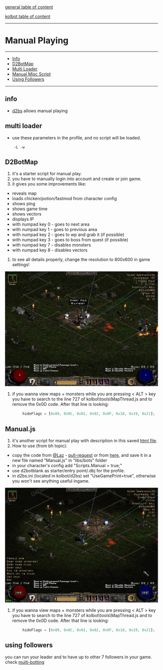 [general table of content](https://github.com/blizzhackers/documentation/#diablo-2-botting-system)

[kolbot table of content](https://github.com/blizzhackers/documentation/tree/master/kolbot/#kolbot)

---

# Manual Playing

---

* [Info](#info)
* [D2BotMap](#d2botmap)
* [Multi Loader](#multi-loader)
* [Manual Misc Script](#manualjs)
* [Using Followers](#using-followers)

---

## info

* [d2bs](https://github.com/kolton/d2bot-with-kolbot) allows manual playing

## multi loader

* use these parameters in the profile, and no script will be loaded.
```
	-L -w
```

## D2BotMap

1. it's a starter script for manual play.
1. you have to manually login into account and create or join game.
1. it gives you some improvements like:

* reveals map
* loads chicken/potion/fastmod from character config
* shows ping
* shows game time
* shows vectors
* displays IP
* with numpad key 0 - goes to next area
* with numpad key 1 - goes to previous area
* with numpad key 2 - goes to wp and grab it (if possible)
* with numpad key 3 - goes to boss from quest (if possible)
* with numpad key 7 - disables monsters
* with numpad key 8 - disables vectors

1. to see all details properly, change the resolution to 800x600 in game settings!

![D2BotMap](assets/kolbot-manualplayD2BotMap.jpg)

1. if you wanna view maps + monsters while you are pressing < ALT > key you have to search to the line 727 of kolbot\tools\MapThread.js and to remove the 0x0D code. After that line is looking:
```javascript
        hideFlags = [0x09, 0x0C, 0x01, 0x02, 0x0F, 0x18, 0x19, 0x21];
```

## Manual.js

1. it's another script for manual play with description in this saved [html file](assets/ManualPlayScriptWithPacketSniffingToolsAndMore.html). 
1. How to use (from bh topic):
* copy the code from [@Laz](https://github.com/laztheripper) - [pull-request](https://github.com/kolton/d2bot-with-kolbot/pull/370) or from  [here](https://github.com/laztheripper/d2bot-with-kolbot/blob/03173c86829f22a17ccef8a481f1a6a0e429f081/d2bs/kolbot/libs/bots/Manual.js), and save it in a new file named "Manual.js" in "libs/bots" folder
* in your character's config add "Scripts.Manual = true;"
* use d2botblank as starter/entry point/.dbj for the profile.
* in d2bs.ini (located in kolbot/d2bs) set "UseGamePrint=true", otherwise you won't see anything useful ingame.

![Manual.js](assets/kolbot-manualplayMiscScript.jpg)

1. if you wanna view maps + monsters while you are pressing < ALT > key you have to search to the line 727 of kolbot\tools\MapThread.js and to remove the 0x0D code. After that line is looking:
```javascript
        hideFlags = [0x09, 0x0C, 0x01, 0x02, 0x0F, 0x18, 0x19, 0x21];
```

## using followers

you can run your leader and to have up to other 7 followers in your game.
check [multi-botting](https://github.com/blizzhackers/documentation/blob/master/kolbot/MultiBotting.md/#multi-botting)
